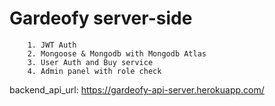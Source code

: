 # Gardeofy server-side

```
    1. JWT Auth
    2. Mongoose & Mongodb with Mongodb Atlas
    3. User Auth and Buy service
    4. Admin panel with role check
```

backend_api_url: https://gardeofy-api-server.herokuapp.com/
